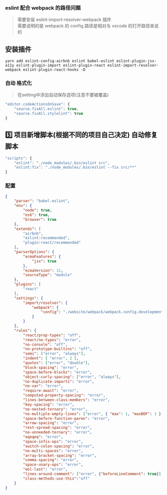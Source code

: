 
### eslint 配合 webpack 的路径问题
> 需要安装 eslint-import-resolver-webpack 插件   
需要说明的是 webpack 的 config 路径是相对与 vscode 的打开路径来说的

## 安装插件 
`yarn add eslint-config-airbnb eslint babel-eslint eslint-plugin-jsx-a11y eslint-plugin-import eslint-plugin-react eslint-import-resolver-webpack eslint-plugin-react-hooks -D`

### 自动 格式化
> 在setting中添加自动保存选项(注意不要被覆盖)
```javascript
"editor.codeActionsOnSave": {
    "source.fixAll.eslint": true,
    "source.fixAll.stylelint": true
}
```

## 5️⃣ 项目新增脚本(根据不同的项目自己决定) 自动修复脚本
```javascript
"scripts": {
    "eslint": "./node_modules/.bin/eslint src",
    "eslint:fix": "./node_modules/.bin/eslint --fix src/**"
}
```

### 配置
```json
{
    "parser": "babel-eslint",
    "env": {
        "node": true,
        "es6": true,
        "browser": true
    },
    "extends": [
        "airbnb",
        "eslint:recommended",
        "plugin:react/recommended"
    ],
    "parserOptions": {
        "ecmaFeatures": {
            "jsx": true
        },
        "ecmaVersion": 11,
        "sourceType": "module"
    },
    "plugins": [
        "react"
    ],
    "settings": {
        "import/resolver": {
            "webpack": {
                "config": "./website/webpack/webpack.config.development.js"
            }
        }
    },
    "rules": {
        "react/prop-types": "off",
        "react/no-typos": "error",
        "no-console": "off",
        "no-prototype-builtins": "off",
        "semi": ["error", "always"],
        "indent": [ "error", 2 ],
        "quotes": ["error", "double"],
        "block-spacing": "error",
        "space-before-blocks": "error",
        "object-curly-spacing": ["error", "always"],
        "no-duplicate-imports": "error",
        "no-var": "error",
        "require-await": "error",
        "computed-property-spacing": "error",
        "lines-between-class-members": "error",
        "key-spacing": "error",
        "no-nested-ternary": "error",
        "no-multiple-empty-lines": ["error", { "max": 1, "maxBOF": 1 }],
        "space-before-function-paren": "error",
        "arrow-spacing": "error",
        "rest-spread-spacing": "error",
        "no-unneeded-ternary": "error",
        "eqeqeq": "error",
        "space-infix-ops": "error",
        "switch-colon-spacing": "error",
        "no-multi-spaces": "error",
        "array-bracket-spacing": "error",
        "comma-spacing": "error",
        "space-unary-ops": "error",
        "eol-last": "error",
        "lines-around-comment": ["error", {"beforeLineComment": true}],
        "class-methods-use-this":"off"
    }
}
```